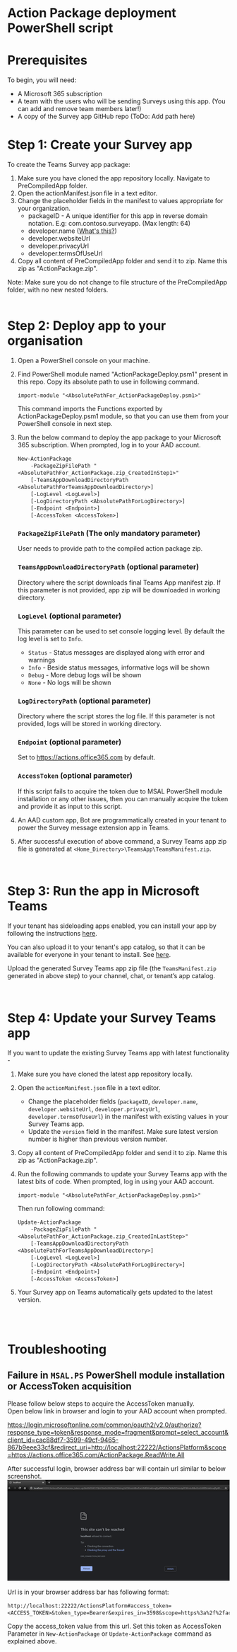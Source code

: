 # Action Package deployment PowerShell script

# Prerequisites

To begin, you will need:
* A Microsoft 365 subscription
* A team with the users who will be sending Surveys using this app. (You can add and remove team members later!)  
* A copy of the Survey app GitHub repo (ToDo: Add path here)  


# Step 1: Create your Survey app

To create the Teams Survey app package:
1. Make sure you have cloned the app repository locally. Navigate to PreCompiledApp folder.
1. Open the actionManifest.json file in a text editor.
1. Change the placeholder fields in the manifest to values appropriate for your organization. 
    * packageID - A unique identifier for this app in reverse domain notation. E.g: com.contoso.surveyapp. (Max length: 64) 
    * developer.[]()name ([What's this?](https://docs.microsoft.com/en-us/microsoftteams/platform/resources/schema/manifest-schema#developer))
    * developer.websiteUrl
    * developer.privacyUrl
    * developer.termsOfUseUrl
1. Copy all content of PreCompiledApp folder and send it to zip. Name this zip as "ActionPackage.zip". 


Note: Make sure you do not change to file structure of the PreCompiledApp folder, with no new nested folders.  
<br/>

# Step 2: Deploy app to your organisation

1. Open a PowerShell console on your machine.
1. Find PowerShell module named "ActionPackageDeploy.psm1" present in this repo. Copy its absolute path to use in following command. 

    ```
    import-module "<AbsolutePathFor_ActionPackageDeploy.psm1>"
    ```

    This command imports the Functions exported by ActionPackageDeploy.psm1 module, so that you can use them from your PowerShell console in next step.

1. Run the below command to deploy the app package to your Microsoft 365 subscription. When prompted, log in to your AAD account.  

    ``` 
    New-ActionPackage 
        -PackageZipFilePath "<AbsolutePathFor_ActionPackage.zip_CreatedInStep1>" 
        [-TeamsAppDownloadDirectoryPath <AbsolutePathForTeamsAppDownloadDirectory>]
        [-LogLevel <LogLevel>] 
        [-LogDirectoryPath <AbsolutePathForLogDirectory>] 
        [-Endpoint <Endpoint>] 
        [-AccessToken <AccessToken>]
    ```
    
    ### `PackageZipFilePath` (The only mandatory parameter)
    User needs to provide path to the compiled action package zip.

    ### `TeamsAppDownloadDirectoryPath` (optional parameter)
    Directory where the script downloads final Teams App manifest zip. If this parameter is not provided, app zip will be downloaded in working directory.

    ### `LogLevel` (optional parameter)
    This parameter can be used to set console logging level. By default the log level is set to `Info`.
    - `Status` - Status messages are displayed along with error and warnings    
    - `Info` - Beside status messages, informative logs will be shown
    - `Debug` - More debug logs will be shown
    - `None` - No logs will be shown

    ### `LogDirectoryPath` (optional parameter)
    Directory where the script stores the log file. If this parameter is not provided, logs will be stored in working directory.

    ### `Endpoint` (optional parameter)
    Set to https://actions.office365.com by default. 

    ### `AccessToken` (optional parameter)
    If this script fails to acquire the token due to MSAL PowerShell module installation or any other issues, then you can manually acquire the token and provide it as input to this script.

1. An AAD custom app, Bot are programmatically created in your tenant to power the Survey message extension app in Teams.
1. After successful execution of above command, a Survey Teams app zip file is generated at `<Home_Directory>\TeamsApp\TeamsManifest.zip`.

<br/>

# Step 3: Run the app in Microsoft Teams

If your tenant has sideloading apps enabled, you can install your app by following the instructions [here](https://docs.microsoft.com/en-us/microsoftteams/platform/concepts/apps/apps-upload#load-your-package-into-teams).

You can also upload it to your tenant's app catalog, so that it can be available for everyone in your tenant to install. See [here](https://docs.microsoft.com/en-us/microsoftteams/tenant-apps-catalog-teams).

Upload the generated Survey Teams app zip file (the `TeamsManifest.zip` generated in above step) to your channel, chat, or tenant’s app catalog. 

<br/>

# Step 4: Update your Survey Teams app

If you want to update the existing Survey Teams app with latest functionality -
1. Make sure you have cloned the latest app repository locally.
1. Open the `actionManifest.json` file in a text editor.
    * Change the placeholder fields (`packageID`, `developer.name`, `developer.websiteUrl`, `developer.privacyUrl`, `developer.termsOfUseUrl`) in the manifest with existing values in your Survey Teams app. 
    * Update the `version` field in the manifest. Make sure latest version number is higher than previous version number.  
1. Copy all content of PreCompiledApp folder and send it to zip. Name this zip as "ActionPackage.zip". 
1. Run the following commands to update your Survey Teams app with the latest bits of code. When prompted, log in using your AAD account. 
    
    ```
    import-module "<AbsolutePathFor_ActionPackageDeploy.psm1>"
    ```    
    Then run following command: <br/>
    ```
    Update-ActionPackage 
        -PackageZipFilePath "<AbsolutePathFor_ActionPackage.zip_CreatedInLastStep>"
        [-TeamsAppDownloadDirectoryPath <AbsolutePathForTeamsAppDownloadDirectory>] 
        [-LogLevel <LogLevel>] 
        [-LogDirectoryPath <AbsolutePathForLogDirectory>] 
        [-Endpoint <Endpoint>] 
        [-AccessToken <AccessToken>]
    ```
1. Your Survey app on Teams automatically gets updated to the latest version. 

<br/><br/>

# Troubleshooting

## Failure in `MSAL.PS` PowerShell module installation or AccessToken acquisition
Please follow below steps to acquire the AccessToken manually.<br/>
Open below link in browser and login to your AAD account when prompted.<br/>

https://login.microsoftonline.com/common/oauth2/v2.0/authorize?response_type=token&response_mode=fragment&prompt=select_account&client_id=cac88df7-3599-49cf-9465-867b9eee33cf&redirect_uri=http://localhost:22222/ActionsPlatform&scope=https://actions.office365.com/ActionPackage.ReadWrite.All <br/>

After successful login, browser address bar will contain url similar to below screenshot.![](DocResources/TokenAcquisition.png)

Url is in your browser address bar has following format: 
```
http://localhost:22222/ActionsPlatform#access_token=<ACCESS_TOKEN>&token_type=Bearer&expires_in=3598&scope=https%3a%2f%2factions.office365.com%2fActionPackage.ReadWrite.All&session_state=...
```

Copy the access_token value from this url. Set this token as AccessToken Parameter in 
```New-ActionPackage``` or ```Update-ActionPackage``` command as explained above.